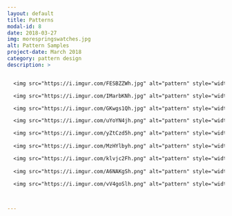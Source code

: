 ```yaml
---
layout: default
title: Patterns
modal-id: 8
date: 2018-03-27
img: morespringswatches.jpg
alt: Pattern Samples
project-date: March 2018
category: pattern design
description: >


  <img src="https://i.imgur.com/FESBZZWh.jpg" alt="pattern" style="width: 100%;"/>

  <img src="https://i.imgur.com/IMarbKNh.jpg" alt="pattern" style="width: 100%;"/>

  <img src="https://i.imgur.com/GKwgs1Qh.jpg" alt="pattern" style="width: 100%;"/>

  <img src="https://i.imgur.com/uYoYN4jh.png" alt="pattern" style="width: 100%;"/>

  <img src="https://i.imgur.com/yZtCzd5h.png" alt="pattern" style="width: 100%;"/>
  
  <img src="https://i.imgur.com/MzHYlbyh.png" alt="pattern" style="width: 100%;"/>

  <img src="https://i.imgur.com/klvjc2Fh.png" alt="pattern" style="width: 100%;"/>
  
  <img src="https://i.imgur.com/A6NAKgSh.png" alt="pattern" style="width: 100%;"/>
  
  <img src="https://i.imgur.com/vV4goSlh.png" alt="pattern" style="width: 100%;"/>



---
```

